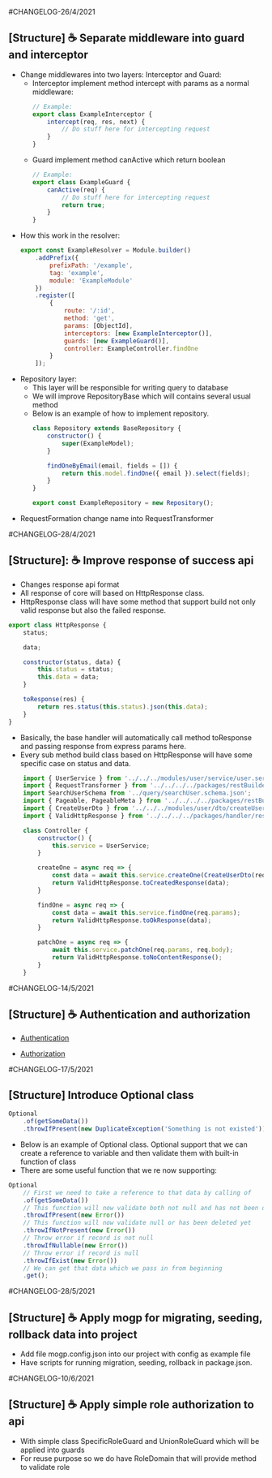 #CHANGELOG-26/4/2021
## [Structure] ☕ Separate middleware into guard and interceptor

- Change middlewares into two layers: Interceptor and Guard:
    - Interceptor implement method intercept with params as a normal middleware:
      ```javascript
      // Example:
      export class ExampleInterceptor {
          intercept(req, res, next) {
              // Do stuff here for intercepting request
          }
      }
      ```
    - Guard implement method canActive which return boolean
      ```javascript
      // Example:
      export class ExampleGuard {
          canActive(req) {
              // Do stuff here for intercepting request
              return true;
          }
      }
      ```
- How this work in the resolver:
    ```javascript
    export const ExampleResolver = Module.builder()
        .addPrefix({
            prefixPath: '/example',
            tag: 'example',
            module: 'ExampleModule'
        })
        .register([
            {
                route: '/:id',
                method: 'get',
                params: [ObjectId],
                interceptors: [new ExampleInterceptor()],
                guards: [new ExampleGuard()],
                controller: ExampleController.findOne
            }
        ]);

    ```
- Repository layer:
  - This layer will be responsible for writing query to database
  - We will improve RepositoryBase which will contains several usual method
  - Below is an example of how to implement repository.
    ```javascript
    class Repository extends BaseRepository {
        constructor() {
            super(ExampleModel);
        }

        findOneByEmail(email, fields = []) {
            return this.model.findOne({ email }).select(fields);
        }
    }

    export const ExampleRepository = new Repository();

    ```
- RequestFormation change name into RequestTransformer

#CHANGELOG-28/4/2021
## [Structure]: ☕ Improve response of success api

- Changes response api format
- All response of core will based on HttpResponse class.
- HttpResponse class will have some method that support build
not only valid response but also the failed response.
```javascript
export class HttpResponse {
    status;

    data;

    constructor(status, data) {
        this.status = status;
        this.data = data;
    }

    toResponse(res) {
        return res.status(this.status).json(this.data);
    }
}
```
- Basically, the base handler will automatically call method toResponse and
passing response from express params here.
- Every sub method build class based on HttpResponse
will have some specific case on status and data.
```javascript
    import { UserService } from '../../../modules/user/service/user.service';
    import { RequestTransformer } from '../../../../packages/restBuilder/core/requestTransformer';
    import SearchUserSchema from '../query/searchUser.schema.json';
    import { Pageable, PageableMeta } from '../../../../packages/restBuilder/core/pageable';
    import { CreateUserDto } from '../../../modules/user/dto/createUser.dto';
    import { ValidHttpResponse } from '../../../../packages/handler/response/validHttp.response';

    class Controller {
        constructor() {
            this.service = UserService;
        }

        createOne = async req => {
            const data = await this.service.createOne(CreateUserDto(req.body));
            return ValidHttpResponse.toCreatedResponse(data);
        }

        findOne = async req => {
            const data = await this.service.findOne(req.params);
            return ValidHttpResponse.toOkResponse(data);
        }

        patchOne = async req => {
            await this.service.patchOne(req.params, req.body);
            return ValidHttpResponse.toNoContentResponse();
        }
    }
```

#CHANGELOG-14/5/2021

## [Structure] ☕ Authentication and authorization

- [Authentication](./src/packages/authModel/module/authentication/README.md)

- [Authorization](./src/packages/authModel/module/authorization/README.md)

#CHANGELOG-17/5/2021
## [Structure] Introduce Optional class
```javascript
Optional
    .of(getSomeData())
    .throwIfPresent(new DuplicateException('Something is not existed'));
```
- Below is an example of Optional class. Optional support that we can create a reference to variable and then validate them with built-in function of class
- There are some useful function that we re now supporting:
```javascript
Optional
    // First we need to take a reference to that data by calling of
    .of(getSomeData())
    // This function will now validate both not null and has not been deleted yet
    .throwIfPresent(new Error())
    // This function will now validate null or has been deleted yet
    .throwIfNotPresent(new Error())
    // Throw error if record is not null
    .throwIfNullable(new Error())
    // Throw error if record is null
    .throwIfExist(new Error())
    // We can get that data which we pass in from beginning
    .get();
```

#CHANGELOG-28/5/2021
## [Structure] ☕ Apply mogp for migrating, seeding, rollback data into project
- Add file mogp.config.json into our project with config as example file
- Have scripts for running migration, seeding, rollback in package.json.

#CHANGELOG-10/6/2021

## [Structure] ☕ Apply simple role authorization to api
- With simple class SpecificRoleGuard and UnionRoleGuard which will be applied into guards
- For reuse purpose so we do have RoleDomain that will provide method to validate role
